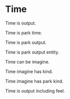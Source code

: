 # Time

Time is output.

Time is park time.

Time is park output.

Time is park output entity.

Time can be imagine.

Time imagine has kind.

Time imagine has park kind.

Time is output including feel.